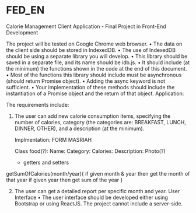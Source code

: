 # FED_EN

Calorie Management Client Application - Final Project in Front-End Development

The project will be tested on Google Chrome web browser.
• The data on the client side should be stored in IndexedDB.
• The use of IndexedDB should be using a separate library you will develop.
• This library should be saved in a separate file, and its name should be idb.js.
• It should include (at the minimum) the functions shown in the code at the end of this document.
• Most of the functions this library should include must be asynchronous (should return Promise object).
• Adding the async keyword is not sufficient.
• Your implementation of these methods should include the instantiation of a Promise object and the return of that object.
Application:

The requirements include:

1.  The user can add new calorie consumption items,
    specifying the number of calories,
    category
    (the categories are: BREAKFAST, LUNCH, DINNER, OTHER),
    and a description (at the minimum).

    Implmentation: FORM MASRIAH

    Class food(?):
    Name:
    Category:
    Calories:
    Description:
    Photo(?)

    - getters and setters

getSumOfCalories(month/year){
if given month & year then get the month of that year
if given year then get sum of the year
}

2.  The user can get a detailed report per specific month and year.
    User Interface
    • The user interface should be developed either using Bootstrap or using ReactJS.
    The project cannot include a server-side.
